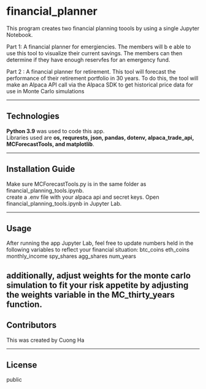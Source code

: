# financial_planner
This program creates two financial planning toools by using a single Jupyter Notebook.

Part 1: A financial planner for emergiencies.  The members will b e able to use this tool to visualize their current savings.  The members can then determine if they have enough reservfes for an emergency fund.

Part 2 : A financial planner for retirement.  This tool will forecast the performance of their retirement portfolio in 30 years. To do this, the tool will make an Alpaca API call via the Alpaca SDK to get historical price data for use in Monte Carlo simulations


---

## Technologies
**Python 3.9** was used to code this app.  
Libraries used are **os, requrests, json, pandas, dotenv, alpaca_trade_api, MCForecastTools, and matplotlib**.

---

## Installation Guide
Make sure MCForecastTools.py is in the same folder as financial_planning_tools.ipynb.  
create a .env file with your alpaca api and secret keys.
Open financial_planning_tools.ipynb in Jupyter Lab.

---

## Usage
After running the app Jupyter Lab, feel free to update numbers held in the following variables to reflect your financial situation:
btc_coins
eth_coins
monthly_income
spy_shares
agg_shares
num_years

additionally, adjust weights for the monte carlo simulation to fit your risk appetite by adjusting the weights variable in the MC_thirty_years function.
---

## Contributors
This was created by Cuong Ha

---

## License
public
